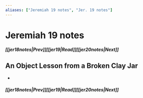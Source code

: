 ```yaml
---
aliases: ["Jeremiah 19 notes", "Jer. 19 notes"]
---
```

# Jeremiah 19 notes
##### <span class=arrow-left></span>[[jer18notes|Prev]]<span class=navigation-separator></span>[[jer19|Read]]<span class=navigation-separator></span>[[jer20notes|Next]]<span class=arrow-right></span>
## An Object Lesson from a Broken Clay Jar
- 
##### <span class=arrow-left></span>[[jer18notes|Prev]]<span class=navigation-separator></span>[[jer19|Read]]<span class=navigation-separator></span>[[jer20notes|Next]]<span class=arrow-right></span>